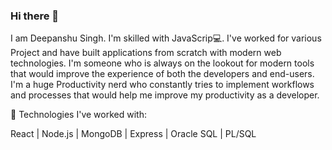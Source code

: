 ### Hi there 👋

I am Deepanshu Singh. I'm skilled with JavaScrip💻. I've worked for various Project and have built applications from scratch with modern web technologies. I'm someone who is always on the lookout for modern tools that would improve the experience of both the developers and end-users. I'm a huge Productivity nerd who constantly tries to implement workflows and processes that would help me improve my productivity as a developer.

🌟 Technologies I've worked with:

React |
Node.js |
MongoDB |
Express |
Oracle SQL |
PL/SQL



